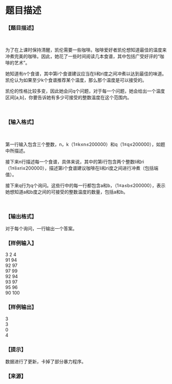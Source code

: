# 题目描述


<h3>
【题目描述】
</h3>
<p>
<br/>
</p>
<p>
为了在上课时保持清醒，凯伦需要一些咖啡。咖啡爱好者凯伦想知道最佳的温度来冲煮完美的咖啡。因此，她花了一些时间阅读几本食谱，其中包括广受好评的“咖啡的艺术”。
</p>
<p>
她知道有n个食谱，其中第i个食谱建议应当在li和ri度之间冲煮以达到最佳的味道。凯伦认为如果至少k个食谱推荐某个温度，那么那个温度是可以接受的。
</p>
<p>
凯伦的性格比较多变，因此她会问q个问题，对于每一个问题，她会给出一个温度区间[a,b]，你要告诉她有多少可接受的整数温度在这个范围内。
</p>
<p>
<br/>
</p>
<h3>
【输入格式】
</h3>
<p>
<br/>
</p>
<p>
第一行输入包含三个整数，n，k（1≤k≤n≤200000）和q（1≤q≤200000），如题中所描述。
</p>
<p>
接下来n行描述每一个食谱，具体来说，其中的第i行包含两个整数li和ri（1≤li≤ri≤200000），描述第i个食谱建议咖啡在li和ri度之间进行冲煮（包括端值）。
</p>
<p>
接下来q行为q个询问。这些行中的每一行都包含a和b，（1≤a≤b≤200000），表示她想知道a和b度之间的可接受的整数温度的数量，包括a和b。
</p>
<p>
<br/>
</p>
<h3>
【输出格式】
</h3>
<p>
对于每个询问，一行输出一个答案。
</p>
<h3>
【样例输入】
</h3>
3 2 4 <br/>
91 94 <br/>
92 97 <br/>
97 99 <br/>
92 94 <br/>
93 97 <br/>
95 96 <br/>
90 100 <br/>
<h3>
【样例输出】
</h3>
3 <br/>
3 <br/>
0 <br/>
4 <br/>
<h3>
【提示】
</h3>
<p>
数据进行了更新，卡掉了部分暴力程序。
</p>
<h3>
【来源】
</h3>
<p>
<br/>
</p>
